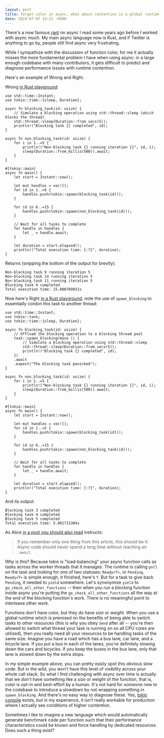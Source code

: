 ```yaml
---
layout: post
title: forget color in async, what about contention in a global runtime
date: 2024-07-07 14:21 -0400
---
```


There's a now famous
[rant](https://journal.stuffwithstuff.com/2015/02/01/what-color-is-your-function/)
on async I read some years ago before I worked with async much. My main
async language now is Rust, and if Twitter is anything to go by, people
still find async very frustrating.

While I sympathize with the discussion of function color, for me it
actually misses the more fundamental problem I have when using async: in
a large enough codebase with many contributors, it gets difficult to
predict and diagnose performance issues with runtime contention.

Here's an example of Wrong and Right.

Wrong [in Rust playground](https://play.rust-lang.org/?version=stable&mode=debug&edition=2021&gist=9fbb0b9bd0ae70f820deee635d11f6cb):

```
use std::time::Instant;
use tokio::time::{sleep, Duration};

async fn blocking_task(id: usize) {
    // Simulate a blocking operation using std::thread::sleep (which blocks the thread)
    std::thread::sleep(Duration::from_secs(5));
    println!("Blocking task {} completed", id);
}

async fn non_blocking_task(id: usize) {
    for i in 1..=5 {
        println!("Non-blocking task {} running iteration {}", id, i);
        sleep(Duration::from_millis(500)).await;
    }
}

#[tokio::main]
async fn main() {
    let start = Instant::now();

    let mut handles = vec![];
    for id in 1..=5 {
        handles.push(tokio::spawn(blocking_task(id)));
    }

    for id in 6..=15 {
        handles.push(tokio::spawn(non_blocking_task(id)));
    }

    // Wait for all tasks to complete
    for handle in handles {
        let _ = handle.await;
    }

    let duration = start.elapsed();
    println!("Total execution time: {:?}", duration);
}
```

Returns (snipping the bottom of the output for brevity):

```
Non-blocking task 9 running iteration 5
Non-blocking task 14 running iteration 5
Non-blocking task 11 running iteration 5
Blocking task 4 completed
Total execution time: 15.000760031s
```

Now here's Right [in a Rust playground](https://play.rust-lang.org/?version=stable&mode=debug&edition=2021&gist=3a9711e05ac38a2a2b4741a36482a156), note the use of `spawn_blocking` to essentially cordon this task to another thread:

```
use std::time::Instant;
use tokio::task;
use tokio::time::{sleep, Duration};

async fn blocking_task(id: usize) {
    // Offload the blocking operation to a blocking thread pool
    task::spawn_blocking(move || {
        // Simulate a blocking operation using std::thread::sleep
        std::thread::sleep(Duration::from_secs(5));
        println!("Blocking task {} completed", id);
    })
    .await
    .expect("The blocking task panicked");
}

async fn non_blocking_task(id: usize) {
    for i in 1..=5 {
        println!("Non-blocking task {} running iteration {}", id, i);
        sleep(Duration::from_millis(500)).await;
    }
}

#[tokio::main]
async fn main() {
    let start = Instant::now();

    let mut handles = vec![];
    for id in 1..=5 {
        handles.push(tokio::spawn(blocking_task(id)));
    }

    for id in 6..=15 {
        handles.push(tokio::spawn(non_blocking_task(id)));
    }

    // Wait for all tasks to complete
    for handle in handles {
        let _ = handle.await;
    }

    let duration = start.elapsed();
    println!("Total execution time: {:?}", duration);
}
```

And its output:

```
Blocking task 3 completed
Blocking task 4 completed
Blocking task 5 completed
Total execution time: 5.001713304s
```

As Alice [in a post you should also read](https://ryhl.io/blog/async-what-is-blocking/) instructs:

> If you remember only one thing from this article, this should be it:
> Async code should never spend a long time without reaching an `.await`.

Why is this? Because tokio is "load-balancing" your async function calls
as tasks across the worker threads that it manages. The runtime is calling
`poll` on the task and looking for one of two statuses: `Ready<T>`, or
`Pending`. `Ready<T>` is simple enough, it finished, here's `T`. But for a task to give
back `Pending`, it needed to `yield` somewhere. Let's synonymize `yield`
to `go_check_all_other_functions` -- then when you run a blocking function
inside async you're putting the `go_check_all_other_functions` all the way
at the end of the blocking function's work. There is no meaningful point to
interleave other work.

Functions don't have color, but they do have _size_ or _weight_. When you
use a global runtime which is premised on the benefits of being able to
switch tasks to other resources (this is why you obey `Send` after all --
you're then allowed to switch what thread your task is running on so all
CPU cores are utilized), then you really need all your resources to be
handling tasks of the same size. Imagine you have a road which has a bus
lane, car lane, and a bicycle lane. If you put a bus in each of the lanes,
you're definitely slowing down the cars and bicycles. If you keep the
buses in the bus lane, only that lane is slowed down by the extra stops.

In my simple example above, you can pretty easily spot this obvious slow code. But in the wild, you won't have this level of visibility across your whole call stack. So what I find challenging with async over time is actually that we _don't_
have something like a _size_ or _weight_ of the function, that is, color
is opt-in and best-effort by a human. It's not hard for someone new to the
codebase to introduce a slowdown by not wrapping something in
`spawn_blocking`. And there's no easy way to diagnose these. Yes, [tokio
console](https://github.com/tokio-rs/console) exists, but in my
experience, it isn't really workable for production where I actually see
conditions of higher contention.

Sometimes I like to imagine a new language which would automatically
generate benchmark code per function such that their performance
characteristics could be known and force handling by dedicated resources.
Does such a thing exist?

